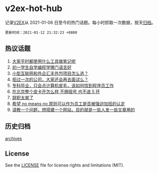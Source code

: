 # v2ex-hot-hub

 记录[V2EX](https://www.v2ex.com/)从 2021-01-06 日至今的热门话题。每小时抓取一次数据，按天[归档](archives)。

 `更新时间：2021-01-12 21:32:23 +0800`

## 热议话题

1. [大家平时都使用什么工具做笔记呢](https://www.v2ex.com/t/744082)
1. [初一学生自学编程学哪门语言好](https://www.v2ex.com/t/744073)
1. [小型互联网和外企汇丰外包项目怎么选？](https://www.v2ex.com/t/744100)
1. [拒过一次的公司，大家还会再去面试么？](https://www.v2ex.com/t/744059)
1. [专科毕业，只会点计算机皮毛，该如何找到程序员工作](https://www.v2ex.com/t/744036)
1. [在北京整个皮卡开怎么样 不拥摇号 也不进 5 环](https://www.v2ex.com/t/744063)
1. [辞职太爽了](https://www.v2ex.com/t/744290)
1. [希望 no means no 原则可以作为员工是否被强迫加班的认定](https://www.v2ex.com/t/744007)
1. [请教一个问题，想搭建一个网站，目的就是一些人发一些文章用的](https://www.v2ex.com/t/744137)

## 历史归档

[archives](archives)

## License

See the [LICENSE](LICENSE) file for license rights and limitations (MIT).
